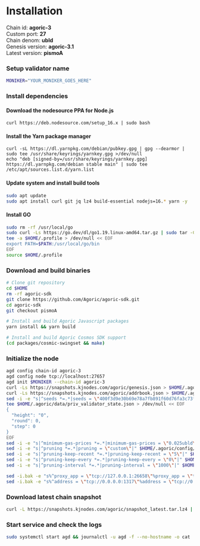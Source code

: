 # Installation

Chain id: **agoric-3**\
Custom port: **27**\
Chain denom: **ubld**\
Genesis version: **agoric-3.1**\
Latest version: **pismoA**

### Setup validator name

```bash
MONIKER="YOUR_MONIKER_GOES_HERE"
```

### Install dependencies

#### Download the nodesource PPA for Node.js
```
curl https://deb.nodesource.com/setup_16.x | sudo bash
```

#### Install the Yarn package manager
```
curl -sL https://dl.yarnpkg.com/debian/pubkey.gpg | gpg --dearmor | sudo tee /usr/share/keyrings/yarnkey.gpg >/dev/null
echo "deb [signed-by=/usr/share/keyrings/yarnkey.gpg] https://dl.yarnpkg.com/debian stable main" | sudo tee /etc/apt/sources.list.d/yarn.list
```

#### Update system and install build tools

```bash
sudo apt update
sudo apt install curl git jq lz4 build-essential nodejs=16.* yarn -y
```

#### Install GO

```bash
sudo rm -rf /usr/local/go
sudo curl -Ls https://go.dev/dl/go1.19.linux-amd64.tar.gz | sudo tar -C /usr/local -xz
tee -a $HOME/.profile > /dev/null << EOF
export PATH=$PATH:/usr/local/go/bin
EOF
source $HOME/.profile
```

### Download and build binaries

```bash
# Clone git repository
cd $HOME
rm -rf agoric-sdk
git clone https://github.com/Agoric/agoric-sdk.git
cd agoric-sdk
git checkout pismoA

# Install and build Agoric Javascript packages
yarn install && yarn build

# Install and build Agoric Cosmos SDK support
(cd packages/cosmic-swingset && make)
```

### Initialize the node

```bash
agd config chain-id agoric-3
agd config node tcp://localhost:27657
agd init $MONIKER --chain-id agoric-3
curl -Ls https://snapshots.kjnodes.com/agoric/genesis.json > $HOME/.agoric/config/genesis.json
curl -Ls https://snapshots.kjnodes.com/agoric/addrbook.json > $HOME/.agoric/config/addrbook.json
sed -i -e "s|^seeds *=.*|seeds = \"400f3d9e30b69e78a7fb891f60d76fa3c73f0ecc@agoric.rpc.kjnodes.com:27659\"|" $HOME/.agoric/config/config.toml
tee $HOME/.agoric/data/priv_validator_state.json > /dev/null << EOF
{
  "height": "0",
  "round": 0,
  "step": 0
}
EOF
sed -i -e "s|^minimum-gas-prices *=.*|minimum-gas-prices = \"0.025ubld\"|" $HOME/.agoric/config/app.toml
sed -i -e "s|^pruning *=.*|pruning = \"custom\"|" $HOME/.agoric/config/app.toml
sed -i -e "s|^pruning-keep-recent *=.*|pruning-keep-recent = \"5\"|" $HOME/.agoric/config/app.toml
sed -i -e "s|^pruning-keep-every *=.*|pruning-keep-every = \"0\"|" $HOME/.agoric/config/app.toml
sed -i -e "s|^pruning-interval *=.*|pruning-interval = \"1000\"|" $HOME/.agoric/config/app.toml

sed -i.bak -e "s%^proxy_app = \"tcp://127.0.0.1:26658\"%proxy_app = \"tcp://127.0.0.1:27658\"%; s%^laddr = \"tcp://127.0.0.1:26657\"%laddr = \"tcp://127.0.0.1:27657\"%; s%^pprof_laddr = \"localhost:6060\"%pprof_laddr = \"localhost:27060\"%; s%^laddr = \"tcp://0.0.0.0:26656\"%laddr = \"tcp://0.0.0.0:27656\"%; s%^prometheus_listen_addr = \":26660\"%prometheus_listen_addr = \":27660\"%" $HOME/.agoric/config/config.toml
sed -i.bak -e "s%^address = \"tcp://0.0.0.0:1317\"%address = \"tcp://0.0.0.0:27317\"%; s%^address = \":8080\"%address = \":27080\"%; s%^address = \"0.0.0.0:9090\"%address = \"0.0.0.0:27090\"%; s%^address = \"0.0.0.0:9091\"%address = \"0.0.0.0:27091\"%; s%^address = \"0.0.0.0:8545\"%address = \"0.0.0.0:27545\"%; s%^ws-address = \"0.0.0.0:8546\"%ws-address = \"0.0.0.0:27546\"%" $HOME/.agoric/config/app.toml
```

### Download latest chain snapshot

```bash
curl -L https://snapshots.kjnodes.com/agoric/snapshot_latest.tar.lz4 | lz4 -dc - | tar -xf - -C $HOME/.agoric
```

### Start service and check the logs

```bash
sudo systemctl start agd && journalctl -u agd -f --no-hostname -o cat
```
